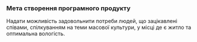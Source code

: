 ### Мета створення програмного продукту
Надати можливість задовольнити потреби людей, що зацікавлені співами, спілкуванням на теми масової культури, у місці де є житло та оптимальна вологість.
